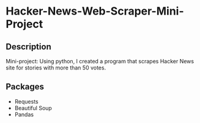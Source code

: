 # Hacker-News-Web-Scraper-Mini-Project

## Description
Mini-project: Using python, I created a program that scrapes Hacker News site for stories with more than 50 votes. 

## Packages
- Requests
- Beautiful Soup
- Pandas
